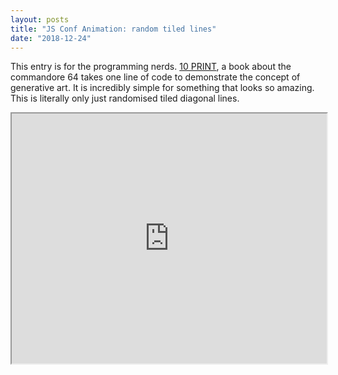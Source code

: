 ```yaml
---
layout: posts
title: "JS Conf Animation: random tiled lines"
date: "2018-12-24"
---
```

This entry is for the programming nerds. [10 PRINT](https://10print.org/), a book about the commandore 64 takes one line of code to demonstrate the concept of generative art. It is incredibly simple for something that looks so amazing. This is literally only just randomised tiled diagonal lines.

<iframe width="100%" height="400px" src="http://httpserve.tenzhiyang.com/tiledLines/" />
